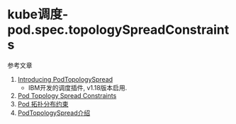 # kube调度-pod.spec.topologySpreadConstraints

参考文章

1. [Introducing PodTopologySpread](https://kubernetes.io/blog/2020/05/introducing-podtopologyspread/)
    - IBM开发的调度插件, v1.18版本启用.
2. [Pod Topology Spread Constraints](https://kubernetes.io/docs/concepts/scheduling-eviction/topology-spread-constraints/)
3. [Pod 拓扑分布约束](https://kubernetes.io/zh-cn/docs/concepts/scheduling-eviction/topology-spread-constraints/)
4. [PodTopologySpread介绍](https://cloud.tencent.com/developer/article/1631990)
